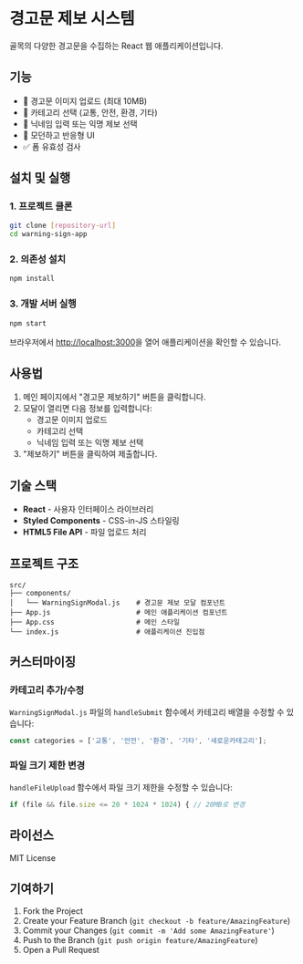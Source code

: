 # 경고문 제보 시스템

골목의 다양한 경고문을 수집하는 React 웹 애플리케이션입니다.

## 기능

- 📸 경고문 이미지 업로드 (최대 10MB)
- 📂 카테고리 선택 (교통, 안전, 환경, 기타)
- 👤 닉네임 입력 또는 익명 제보 선택
- 🎨 모던하고 반응형 UI
- ✅ 폼 유효성 검사

## 설치 및 실행

### 1. 프로젝트 클론
```bash
git clone [repository-url]
cd warning-sign-app
```

### 2. 의존성 설치
```bash
npm install
```

### 3. 개발 서버 실행
```bash
npm start
```

브라우저에서 [http://localhost:3000](http://localhost:3000)을 열어 애플리케이션을 확인할 수 있습니다.

## 사용법

1. 메인 페이지에서 "경고문 제보하기" 버튼을 클릭합니다.
2. 모달이 열리면 다음 정보를 입력합니다:
   - 경고문 이미지 업로드
   - 카테고리 선택
   - 닉네임 입력 또는 익명 제보 선택
3. "제보하기" 버튼을 클릭하여 제출합니다.

## 기술 스택

- **React** - 사용자 인터페이스 라이브러리
- **Styled Components** - CSS-in-JS 스타일링
- **HTML5 File API** - 파일 업로드 처리

## 프로젝트 구조

```
src/
├── components/
│   └── WarningSignModal.js    # 경고문 제보 모달 컴포넌트
├── App.js                     # 메인 애플리케이션 컴포넌트
├── App.css                    # 메인 스타일
└── index.js                   # 애플리케이션 진입점
```

## 커스터마이징

### 카테고리 추가/수정
`WarningSignModal.js` 파일의 `handleSubmit` 함수에서 카테고리 배열을 수정할 수 있습니다:

```javascript
const categories = ['교통', '안전', '환경', '기타', '새로운카테고리'];
```

### 파일 크기 제한 변경
`handleFileUpload` 함수에서 파일 크기 제한을 수정할 수 있습니다:

```javascript
if (file && file.size <= 20 * 1024 * 1024) { // 20MB로 변경
```

## 라이선스

MIT License

## 기여하기

1. Fork the Project
2. Create your Feature Branch (`git checkout -b feature/AmazingFeature`)
3. Commit your Changes (`git commit -m 'Add some AmazingFeature'`)
4. Push to the Branch (`git push origin feature/AmazingFeature`)
5. Open a Pull Request
